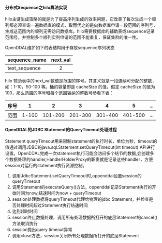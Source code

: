 #### 分布式Sequence之hilo算法实现
hilo主键生成策略的就是为了提高序列生成的效率问题，它改善了每次生成一个顺列都必须查询一遍数据库的模式，取而代之的是向数据库申请一段范围的序列号，生成这范围内的顺列无需访问数据库。hilo需要数据库的辅助表或sequence记录范围号，并控制多个顺列实列申请的范围不能重复，保证集群的唯一性。

OpenDDAL维护如下的表结构用于存放sequence序列状态

| sequence_name | next_val |
|:---|:---:|
| test_sequence | 2 |

hilo 辅助表中的next_val数值是范围的序号。其含义就是一段连续可分配的整数，如：1-10，50-100 等。桶的容量即是 cacheSize 的值，假定 cacheSize 的值为 100，那么范围的序号和每个范围容纳的整数可参看下表：

| 序号 | 1 | 2 | 3 | 4 | 5 | ... |
|:---|:---:|:---:|:---:|:---:|:---:|:---:|
| 范围 | 1-100 | 101-200 | 201-300 | 301-400 | 401-500 | ... |

#### OpenDDAL的JDBC Statement的QueryTimeout处理过程 
Statement queryTimeout用来限制statement的执行时长，单位为秒，timeout的值通过调用JDBC的java.sql.Statement.setQueryTimeout(int timeout) API进行设置。OpenDDAL完成一次statement执行可能会访问多个结节的数据,会创建多个数据处理的handler,HandlerHolderProxy的职责就是记录这些handler，方便session对运行的statement执行资源控制。

1. 调用JdbcStatement.setQueryTimeout时,oppenddal设置session的queryTimeout
2. 调用Statement的executeQuery()方法，oppenddal记录Statement执行的开始时间为now,结速时间为now + queryTimeout
3. session处理数据将queryTimeout代理给物理的jdbc Statement，并检查是否处理时间超过Statement执行结速时间
4. 达到超时时间 
5. session终止数据处理，调用所有处理数据所打开的底层Statement的cancel()方法取消执行
6. session抛出query timeout异常
7. 调用close方法，session关闭所有处理数据所打开的底层Statement
